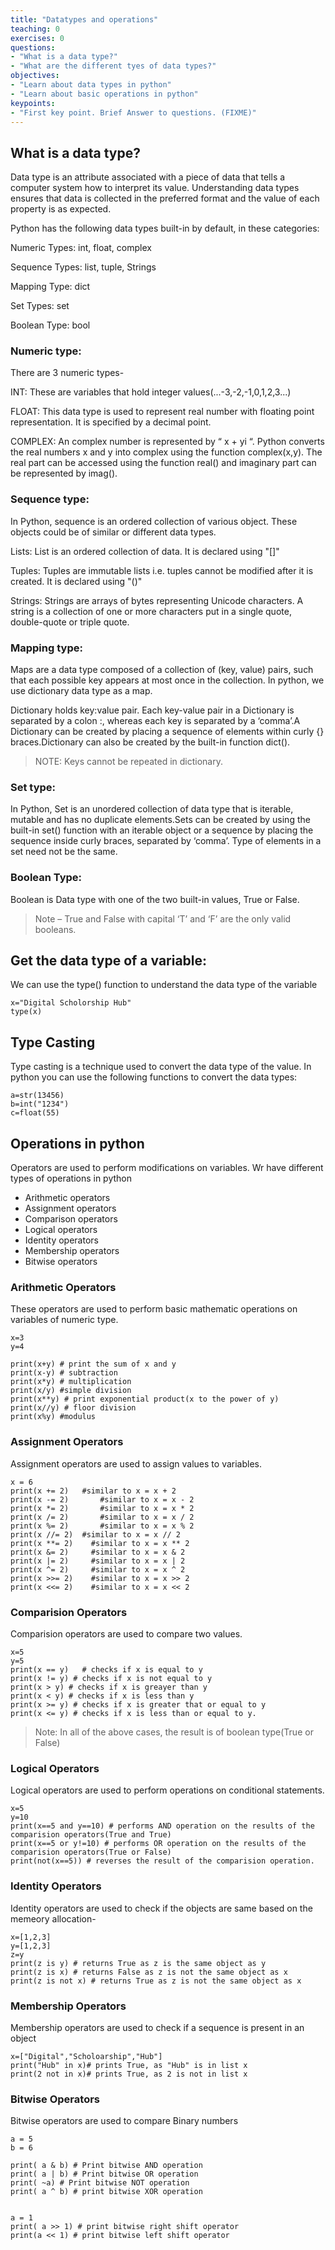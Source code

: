 ```yaml
---
title: "Datatypes and operations"
teaching: 0
exercises: 0
questions:
- "What is a data type?"
- "What are the different tyes of data types?"
objectives:
- "Learn about data types in python"
- "Learn about basic operations in python"
keypoints:
- "First key point. Brief Answer to questions. (FIXME)"
---
```


## What is a data type?
Data type is an attribute associated with a piece of data that tells a computer system how to interpret its value. Understanding data types ensures that data is collected in the preferred format and the value of each property is as expected.

Python has the following data types built-in by default, in these categories:


Numeric Types:	int, float, complex


Sequence Types:	list, tuple, Strings


Mapping Type:	dict


Set Types:	set


Boolean Type:	bool




### Numeric type:


There are 3 numeric types-


INT: These are variables that hold integer values(...-3,-2,-1,0,1,2,3...)


FLOAT: This data type is used to represent real number with floating point representation. It is specified by a decimal point. 


COMPLEX: An complex number is represented by “ x + yi “. Python converts the real numbers x and y into complex using the function complex(x,y). The real part can be accessed using the function real() and imaginary part can be represented by imag().




### Sequence type:
In Python, sequence is an ordered collection of various object. These objects could be of similar or different data types. 


Lists:
List is an ordered collection of data. It is declared using "[]"


Tuples:
Tuples are immutable lists i.e. tuples cannot be modified after it is created. It is declared using "()"


Strings:
Strings are arrays of bytes representing Unicode characters. A string is a collection of one or more characters put in a single quote, double-quote or triple quote.



### Mapping type:


Maps are a data type composed of a collection of (key, value) pairs, such that each possible key appears at most once in the collection. In python, we use dictionary data type as a map. 

Dictionary holds key:value pair. Each key-value pair in a Dictionary is separated by a colon :, whereas each key is separated by a ‘comma’.A Dictionary can be created by placing a sequence of elements within curly {} braces.Dictionary can also be created by the built-in function dict().


> NOTE: Keys cannot be repeated in dictionary.





### Set type:


In Python, Set is an unordered collection of data type that is iterable, mutable and has no duplicate elements.Sets can be created by using the built-in set() function with an iterable object or a sequence by placing the sequence inside curly braces, separated by ‘comma’. Type of elements in a set need not be the same.

### Boolean Type:


Boolean is Data type with one of the two built-in values, True or False.
> Note – True and False with capital ‘T’ and ‘F’ are the only valid booleans.












## Get the data type of a variable:
We can use the type() function to understand the data type of the variable
~~~
x="Digital Scholorship Hub"
type(x)
~~~
## Type Casting
Type casting is a technique used to convert the data type of the value. In python you can use the following functions to convert the data types:
~~~
a=str(13456)
b=int("1234")
c=float(55)
~~~


## Operations in python

Operators are used to perform modifications on variables. Wr have different types of operations in python 
- Arithmetic operators
- Assignment operators
- Comparison operators
- Logical operators
- Identity operators
- Membership operators
- Bitwise operators

### Arithmetic Operators

These operators are used to perform basic mathematic operations on variables of numeric type.

~~~
x=3
y=4

print(x+y) # print the sum of x and y
print(x-y) # subtraction
print(x*y) # multiplication
print(x/y) #simple division
print(x**y) # print exponential product(x to the power of y)
print(x//y) # floor division
print(x%y) #modulus
~~~

### Assignment Operators
Assignment operators are used to assign values to variables.
~~~
x = 6	
print(x += 2)	#similar to x = x + 2	
print(x -= 2)		#similar to x = x - 2	
print(x *= 2)		#similar to x = x * 2	
print(x /= 2)		#similar to x = x / 2	
print(x %= 2)		#similar to x = x % 2	
print(x //= 2)	#similar to x = x // 2	
print(x **= 2)	  #similar to x = x ** 2	
print(x &= 2)	  #similar to x = x & 2	
print(x |= 2)	  #similar to x = x | 2	
print(x ^= 2)	  #similar to x = x ^ 2	
print(x >>= 2)	  #similar to x = x >> 2	
print(x <<= 2)	  #similar to x = x << 2
~~~

### Comparision Operators
Comparision operators are used to compare two values.

~~~
x=5
y=5
print(x == y)	# checks if x is equal to y
print(x != y) # checks if x is not equal to y	
print(x > y) # checks if x is greayer than y	
print(x < y) # checks if x is less than y	
print(x >= y) # checks if x is greater that or equal to y
print(x <= y) # checks if x is less than or equal to y.
~~~

> Note: In all of the above cases, the result is of boolean type(True or False)


### Logical Operators
Logical operators are used to perform operations on conditional statements.

~~~
x=5
y=10
print(x==5 and y==10) # performs AND operation on the results of the comparision operators(True and True)
print(x==5 or y!=10) # performs OR operation on the results of the comparision operators(True or False)
print(not(x==5)) # reverses the result of the comparision operation.

~~~

### Identity Operators

Identity operators are used to check if the objects are same based on the memeory allocation-
~~~
x=[1,2,3]
y=[1,2,3]
z=y
print(z is y) # returns True as z is the same object as y
print(z is x) # returns False as z is not the same object as x
print(z is not x) # returns True as z is not the same object as x
~~~


### Membership Operators

Membership operators are used to check if a sequence is present in an object
~~~
x=["Digital","Scholoarship","Hub"]
print("Hub" in x)# prints True, as "Hub" is in list x
print(2 not in x)# prints True, as 2 is not in list x
~~~


### Bitwise Operators

Bitwise operators are used to compare Binary numbers

~~~
a = 5
b = 6
 
print( a & b) # Print bitwise AND operation
print( a | b) # Print bitwise OR operation
print( ~a) # Print bitwise NOT operation
print( a ^ b) # print bitwise XOR operation


a = 1
print( a >> 1) # print bitwise right shift operator
print(a << 1) # print bitwise left shift operator


~~~
